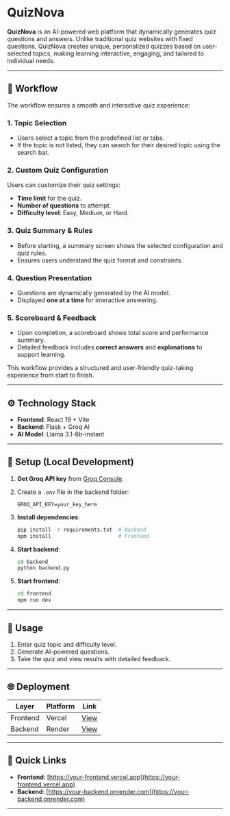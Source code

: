 # QuizNova

**QuizNova** is an AI-powered web platform that dynamically generates quiz questions and answers. Unlike traditional quiz websites with fixed questions, QuizNova creates unique, personalized quizzes based on user-selected topics, making learning interactive, engaging, and tailored to individual needs.

---

## 📝 Workflow

The workflow ensures a smooth and interactive quiz experience:

### 1. Topic Selection

* Users select a topic from the predefined list or tabs.
* If the topic is not listed, they can search for their desired topic using the search bar.

### 2. Custom Quiz Configuration

Users can customize their quiz settings:

* **Time limit** for the quiz.
* **Number of questions** to attempt.
* **Difficulty level**: Easy, Medium, or Hard.

### 3. Quiz Summary & Rules

* Before starting, a summary screen shows the selected configuration and quiz rules.
* Ensures users understand the quiz format and constraints.

### 4. Question Presentation

* Questions are dynamically generated by the AI model.
* Displayed **one at a time** for interactive answering.

### 5. Scoreboard & Feedback

* Upon completion, a scoreboard shows total score and performance summary.
* Detailed feedback includes **correct answers** and **explanations** to support learning.

This workflow provides a structured and user-friendly quiz-taking experience from start to finish.

---

## ⚙️ Technology Stack

* **Frontend**: React 19 + Vite
* **Backend**: Flask + Groq AI
* **AI Model**: Llama 3.1-8b-instant

---

## 🚀 Setup (Local Development)

1. **Get Groq API key** from [Groq Console](https://console.groq.com).
2. Create a `.env` file in the backend folder:

   ```env
   GROQ_API_KEY=your_key_here
   ```
3. **Install dependencies**:

   ```bash
   pip install -r requirements.txt  # Backend
   npm install                      # Frontend
   ```
4. **Start backend**:

   ```bash
   cd backend
   python backend.py
   ```
5. **Start frontend**:

   ```bash
   cd frontend
   npm run dev
   ```

---

## 🎯 Usage

1. Enter quiz topic and difficulty level.
2. Generate AI-powered questions.
3. Take the quiz and view results with detailed feedback.

---

## 🌐 Deployment

| Layer    | Platform | Link                                                                |
| -------- | -------- | ------------------------------------------------------------------- |
| Frontend | Vercel   | [View](https://quiz-nova-mvir2fd01-sharvanichs-projects.vercel.app) |
| Backend  | Render   | [View](https://quiznova-6jvg.onrender.com)                          |

---

## 🔗 Quick Links

* **Frontend**: [https://your-frontend.vercel.app](https://your-frontend.vercel.app)
* **Backend**: [https://your-backend.onrender.com](https://your-backend.onrender.com)

---

